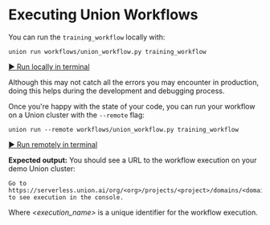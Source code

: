 # Executing Union Workflows

You can run the `training_workflow` locally with:

```
union run workflows/union_workflow.py training_workflow
```
[▶️ Run locally in terminal](command:union-workspace.openTerminalAndExecute?%7B%22command%22%3A%20%22union%20run%20workflows%2Funion_workflow.py%20training_workflow%22%7D)

Although this may not catch all the errors you may encounter in production,
doing this helps during the development and debugging process.

Once you're happy with the state of your code, you can run your workflow
on a Union cluster with the `--remote` flag:

```
union run --remote workflows/union_workflow.py training_workflow
```
[▶️ Run remotely in terminal](command:union-workspace.openTerminalAndExecute?%7B%22command%22%3A%20%22union%20run%20--remote%20workflows%2Funion_workflow.py%20training_workflow%22%7D)

**Expected output:** You should see a URL to the workflow execution on your demo Union cluster:

```
Go to https://serverless.union.ai/org/<org>/projects/<project>/domains/<domain>/executions/<execution_name> to see execution in the console.
```

Where *&lt;execution_name&gt;* is a unique identifier for the workflow execution.
